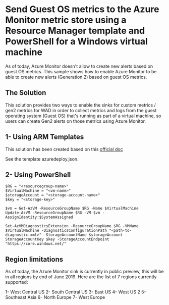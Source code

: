 # Send Guest OS metrics to the Azure Monitor metric store using a Resource Manager template and PowerShell for a Windows virtual machine

As of today, Azure Monitor doesn't allow to create new alerts based on guest OS metrics.
This sample shows how to enable Azure Monitor to be able to create new alerts (Generation 2) based on guest OS metrics.


## The Solution

This solution provides two ways to enable the sinks for custom metrics / gen2 metrics for WAD in order to collect metrics and logs from the guest operating system (Guest OS) that's running as part of a virtual machine, so users can create Gen2 alerts on those metrics using Azure Monitor.

## 1- Using ARM Templates ##

This solution has been created based on this [official doc](https://docs.microsoft.com/en-us/azure/azure-monitor/platform/collect-custom-metrics-guestos-resource-manager-vm)

See the template azuredeploy.json.


## 2- Using PowerShell ##
````
$RG = "<resourcegroup-name>"
$VirtualMachine = "<vm-name>"
$storageAccount = "<storage-account-name>"
$key = "<storage-key>"
````
````
$vm = Get-AzVM -ResourceGroupName $RG -Name $VirtualMachine
Update-AzVM -ResourceGroupName $RG -VM $vm -AssignIdentity:$SystemAssigned
````
````
Set-AzVMDiagnosticsExtension -ResourceGroupName $RG -VMName $VirtualMachine -DiagnosticsConfigurationPath "<path-to-diagnostic.xml>" -StorageAccountName $storageAccount -StorageAccountKey $key -StorageAccountEndpoint "https://core.windows.net/"
````

## Region limitations ##
As of today, the Azure Monitor sink is currently in public preview, this will be in all regions by end of June 2019.
Here are the list of 7 regions currently supported:

1- West Central US 
2- South Central US
3- East US
4- West US 2
5- Southeast Asia
6- North Europe
7- West Europe